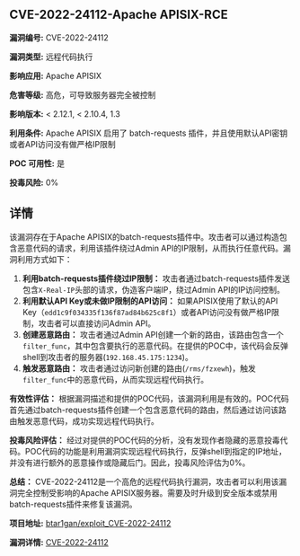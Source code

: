 ## CVE-2022-24112-Apache APISIX-RCE

**漏洞编号:** CVE-2022-24112

**漏洞类型:** 远程代码执行

**影响应用:** Apache APISIX

**危害等级:** 高危，可导致服务器完全被控制

**影响版本:** < 2.12.1, < 2.10.4, 1.3

**利用条件:** Apache APISIX 启用了 batch-requests 插件，并且使用默认API密钥或者API访问没有做严格IP限制

**POC 可用性:** 是

**投毒风险:** 0%

## 详情

该漏洞存在于Apache APISIX的batch-requests插件中。攻击者可以通过构造包含恶意代码的请求，利用该插件绕过Admin API的IP限制，从而执行任意代码。漏洞利用方式如下：

1.  **利用batch-requests插件绕过IP限制：** 攻击者通过batch-requests插件发送包含`X-Real-IP`头部的请求，伪造客户端IP，绕过Admin API的IP访问控制。
2.  **利用默认API Key或未做IP限制的API访问：** 如果APISIX使用了默认的API Key（`edd1c9f034335f136f87ad84b625c8f1`）或者API访问没有做严格IP限制，攻击者可以直接访问Admin API。
3.  **创建恶意路由：** 攻击者通过Admin API创建一个新的路由，该路由包含一个`filter_func`，其中包含要执行的恶意代码。在提供的POC中，该代码会反弹shell到攻击者的服务器(`192.168.45.175:1234`)。
4.  **触发恶意路由：** 攻击者通过访问新创建的路由(`/rms/fzxewh`)，触发`filter_func`中的恶意代码，从而实现远程代码执行。

**有效性评估：**
根据漏洞描述和提供的POC代码，该漏洞利用是有效的。POC代码首先通过batch-requests插件创建一个包含恶意代码的路由，然后通过访问该路由触发恶意代码，成功实现远程代码执行。

**投毒风险评估：**
经过对提供的POC代码的分析，没有发现作者隐藏的恶意投毒代码。POC代码的功能是利用漏洞实现远程代码执行，反弹shell到指定的IP地址，并没有进行额外的恶意操作或隐藏后门。因此，投毒风险评估为0%。

**总结：**
CVE-2022-24112是一个高危的远程代码执行漏洞，攻击者可以利用该漏洞完全控制受影响的Apache APISIX服务器。需要及时升级到安全版本或禁用batch-requests插件来修复该漏洞。

**项目地址:** [btar1gan/exploit_CVE-2022-24112](https://github.com/btar1gan/exploit_CVE-2022-24112)

**漏洞详情:** [CVE-2022-24112](https://nvd.nist.gov/vuln/detail/CVE-2022-24112)